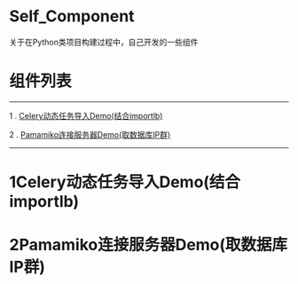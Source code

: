 # Self_Component
关于在Python类项目构建过程中，自己开发的一些组件

# 组件列表

------

1 . [Celery动态任务导入Demo(结合importlb)](#1Celery动态任务导入Demo(结合importlb))

2 . [Pamamiko连接服务器Demo(取数据库IP群)](#2Pamamiko连接服务器Demo(取数据库IP群))

-----

# 1Celery动态任务导入Demo(结合importlb)

# 2Pamamiko连接服务器Demo(取数据库IP群)
